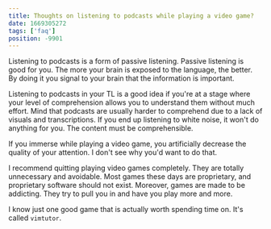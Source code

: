 ```yaml
---
title: Thoughts on listening to podcasts while playing a video game?
date: 1669305272
tags: ['faq']
position: -9901
---
```


Listening to podcasts is a form of passive listening.
Passive listening is good for you.
The more your brain is exposed to the language, the better.
By doing it you signal to your brain that the information is important.

Listening to podcasts in your TL is a good idea if you're at a stage where
your level of comprehension allows you to understand them without much effort.
Mind that podcasts are usually harder to comprehend due to a lack of visuals and transcriptions.
If you end up listening to white noise, it won't do anything for you.
The content must be comprehensible.

If you immerse while playing a video game,
you artificially decrease the quality of your attention.
I don't see why you'd want to do that.

I recommend quitting playing video games completely.
They are totally unnecessary and avoidable.
Most games these days are proprietary,
and proprietary software should not exist.
Moreover, games are made to be addicting.
They try to pull you in and have you play more and more.

I know just one good game that is actually worth spending time on.
It's called `vimtutor`.
